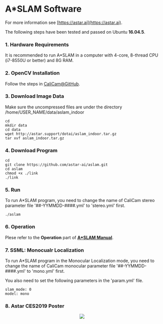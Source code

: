 # A\*SLAM Software

For more information see
[https://astar.ai](https://astar.ai).

The following steps have been tested and passed on Ubuntu **16.04.5**.

### 1. Hardware Requirements

It is recommended to run A\*SLAM in a computer with 4-core, 8-thread CPU (i7-8550U or better) and 8G RAM.

### 2. OpenCV Installation

Follow the steps in [CaliCam@GitHub](https://github.com/astar-ai/calicam).

### 3. Download Image Data

Make sure the uncompressed files are under the directory  /home/USER_NAME/data/aslam_indoor

	cd
	mkdir data
	cd data
	wget http://astar.support/dotai/aslam_indoor.tar.gz
	tar xvf aslam_indoor.tar.gz

### 4. Download Program

	cd
	git clone https://github.com/astar-ai/aslam.git
	cd aslam
	chmod +x ./link
	./link

### 5. Run

To run A\*SLAM program, you need to change the name of CaliCam stereo parameter file '##-YYMMDD-####.yml' to 'stereo.yml' first.

	./aslam

### 6. Operation

Plese refer to the **Operation** part of [**A\*SLAM Manual**](https://drive.google.com/open?id=1T_PiYxxNShu9rh6vtca9-kar4itFgyLR0am5_G2h0-s).

### 7. SSML: Monocualr Localization

To run A\*SLAM program in the Monocular Localization mode, you need to change the name of CaliCam monocular parameter file '##-YYMMDD-####.yml' to 'mono.yml' first.

You also need to set the following parameters in the 'param.yml' file.

	slam_mode: 0
	model: mono

### 8. Astar CES2019 Poster

<p align="center">
  <img src="http://astar.support/dotai/Astar_CES2019_Poster_1.png">
</p>


